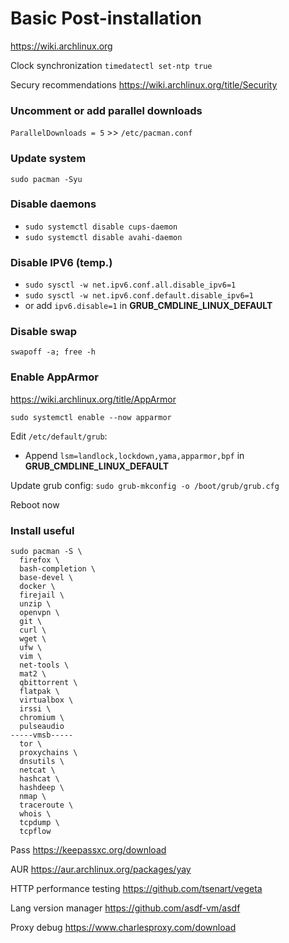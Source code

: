 # Basic Post-installation

https://wiki.archlinux.org

Clock synchronization
`timedatectl set-ntp true`

Secury recommendations
https://wiki.archlinux.org/title/Security

### Uncomment or add parallel downloads
`ParallelDownloads = 5` >> `/etc/pacman.conf`

### Update system
`sudo pacman -Syu`

### Disable daemons
- `sudo systemctl disable cups-daemon`
- `sudo systemctl disable avahi-daemon`

### Disable IPV6 (temp.)
- `sudo sysctl -w net.ipv6.conf.all.disable_ipv6=1`
- `sudo sysctl -w net.ipv6.conf.default.disable_ipv6=1`
- or add `ipv6.disable=1` in **GRUB_CMDLINE_LINUX_DEFAULT**

### Disable swap
`swapoff -a; free -h`

### Enable AppArmor
https://wiki.archlinux.org/title/AppArmor

`sudo systemctl enable --now apparmor`

Edit `/etc/default/grub`:
 - Append `lsm=landlock,lockdown,yama,apparmor,bpf` in **GRUB_CMDLINE_LINUX_DEFAULT**

Update grub config: `sudo grub-mkconfig -o /boot/grub/grub.cfg`

Reboot now

### Install useful
```shell
sudo pacman -S \
  firefox \
  bash-completion \
  base-devel \
  docker \
  firejail \
  unzip \
  openvpn \
  git \
  curl \
  wget \
  ufw \
  vim \
  net-tools \
  mat2 \
  qbittorrent \
  flatpak \
  virtualbox \
  irssi \
  chromium \
  pulseaudio
-----vmsb-----
  tor \
  proxychains \
  dnsutils \
  netcat \
  hashcat \
  hashdeep \
  nmap \
  traceroute \
  whois \
  tcpdump \
  tcpflow
```

Pass
https://keepassxc.org/download

AUR
https://aur.archlinux.org/packages/yay

HTTP performance testing
https://github.com/tsenart/vegeta

Lang version manager
https://github.com/asdf-vm/asdf

Proxy debug
https://www.charlesproxy.com/download
